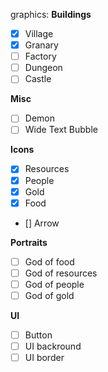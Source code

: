 graphics:
  **Buildings**
  - [x] Village
  - [x] Granary
  - [ ] Factory
  - [ ] Dungeon
  - [ ] Castle
  
  **Misc**
  - [ ] Demon
  - [ ] Wide Text Bubble
  
  **Icons**
  - [x] Resources
  - [x] People
  - [x] Gold
  - [x] Food
  - [] Arrow
  
  **Portraits**
  
  - [ ] God of food
  - [ ] God of resources
  - [ ] God of people
  - [ ] God of gold

  **UI**
  - [ ] Button
  - [ ] UI backround
  - [ ] UI border
